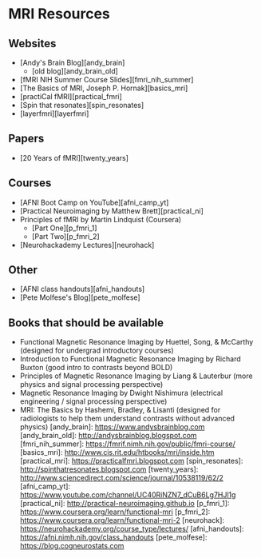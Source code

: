 # MRI Resources

## Websites
- [Andy's Brain Blog][andy_brain]
  - [old blog][andy_brain_old]
- [fMRI NIH Summer Course Slides][fmri_nih_summer]
- [The Basics of MRI, Joseph P. Hornak][basics_mri]
- [practiCal fMRI][practical_fmri]
- [Spin that resonates][spin_resonates]
- [layerfmri][layerfmri]

## Papers
- [20 Years of fMRI][twenty_years]

## Courses
- [AFNI Boot Camp on YouTube][afni_camp_yt]
- [Practical Neuroimaging by Matthew Brett][practical_ni]
- Principles of fMRI by Martin Lindquist (Coursera)
  - [Part One][p_fmri_1]
  - [Part Two][p_fmri_2]
- [Neurohackademy Lectures][neurohack]

## Other
- [AFNI class handouts][afni_handouts]
- [Pete Molfese's Blog][pete_molfese]

## Books that should be available
- Functional Magnetic Resonance Imaging by Huettel, Song, & McCarthy (designed for undergrad introductory courses)
- Introduction to Functional Magnetic Resonance Imaging by Richard Buxton (good intro to contrasts beyond BOLD)
- Principles of Magnetic Resonance Imaging by Liang & Lauterbur (more physics and signal processing perspective)
- Magnetic Resonance Imaging by Dwight Nishimura (electrical engineering / signal processing perspective)
- MRI: The Basics by Hashemi, Bradley, & Lisanti (designed for radiologists to help them understand contrasts without advanced physics)
[andy_brain]: <https://www.andysbrainblog.com>
[andy_brain_old]: <http://andysbrainblog.blogspot.com>
[fmri_nih_summer]: <https://fmrif.nimh.nih.gov/public/fmri-course/>
[basics_mri]: <http://www.cis.rit.edu/htbooks/mri/inside.htm>
[practical_mri]: <https://practicalfmri.blogspot.com>
[spin_resonates]: <http://spinthatresonates.blogspot.com>
[twenty_years]: <http://www.sciencedirect.com/science/journal/10538119/62/2>
[afni_camp_yt]: <https://www.youtube.com/channel/UC40RiNZN7_dCuB6Lg7HJl1g>
[practical_ni]: <http://practical-neuroimaging.github.io>
[p_fmri_1]: <https://www.coursera.org/learn/functional-mri>
[p_fmri_2]: <https://www.coursera.org/learn/functional-mri-2>
[neurohack]: <https://neurohackademy.org/course_type/lectures/>
[afni_handouts]: <https://afni.nimh.nih.gov/class_handouts>
[pete_molfese]: <https://blog.cogneurostats.com>
